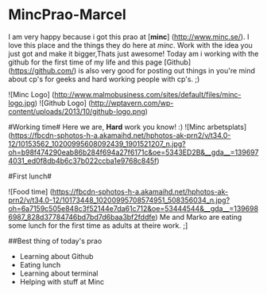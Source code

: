 MincPrao-Marcel
===============

I am very happy because i got this prao at [**minc**] (http://www.minc.se/).
I love this place and the things they do here at *minc*. 
Work with the idea you just got and make it bigger,Thats just awesome!
Today am i working with the github for the first time of my life and this page [Github] (https://github.com/) is also very good for posting out things in you're mind about cp's for geeks and hard working people with cp's. ;)

![Minc Logo] (http://www.malmobusiness.com/sites/default/files/minc-logo.jpg)
![Github Logo] (http://wptavern.com/wp-content/uploads/2013/10/github-logo.png)

#Working time#
Here we are, **Hard** work you know! :)
![Minc arbetsplats] (https://fbcdn-sphotos-h-a.akamaihd.net/hphotos-ak-prn2/v/t34.0-12/10153562_10200995608092439_1901521207_n.jpg?oh=b98f474290eab86b284f694a27f6171c&oe=5343ED2B&__gda__=1396974031_ed0f8db4b6c37b022ccba1e9768c845f) 

#First lunch#


![Food time] (https://fbcdn-sphotos-h-a.akamaihd.net/hphotos-ak-prn2/v/t34.0-12/10173448_10200995708574951_508356034_n.jpg?oh=6a7159c505e848c3f52144e7da61c712&oe=53444544&__gda__=1396986987_828d37784746bd7bd7d6baa3bf2fddfe)
Me and Marko are eating some lunch for the first time as adults at theire work. ;] 

##Best thing of today's prao

* Learning about Github
* Eating lunch 
* Learning about terminal
* Helping with stuff at Minc




